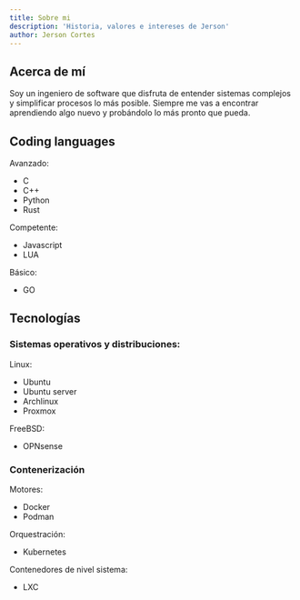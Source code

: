 ```yaml
---
title: Sobre mi
description: 'Historia, valores e intereses de Jerson'
author: Jerson Cortes
---
```


## Acerca de mí

Soy un ingeniero de software que disfruta de entender sistemas complejos y simplificar procesos lo más posible. Siempre me vas a encontrar aprendiendo algo nuevo y probándolo lo más pronto que pueda.


## Coding languages

Avanzado:
* C
* C++ 
* Python
* Rust

Competente:

* Javascript
* LUA

Básico:
* GO

## Tecnologías

### Sistemas operativos y distribuciones:

Linux:

* Ubuntu
* Ubuntu server
* Archlinux
* Proxmox

FreeBSD:

* OPNsense

### Contenerización

Motores:

* Docker
* Podman

Orquestración:

* Kubernetes

Contenedores de nivel sistema:

* LXC
